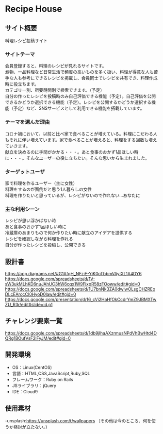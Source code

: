 # Recipe House

## サイト概要
料理レシピ投稿サイト

### サイトテーマ
会員登録すると、料理のレシピが見れるサイトです。</br>
煮物、一品料理など日常生活で頻度の高いものを多く扱い、料理が得意な人も苦手な人も参考にできるレシピを掲載し、会員同士でレシピを共有でき、料理作成時に役立ちます。</br>
カテゴリー別、所要時間別で検索できます。（予定）</br>
自分の作ったレシピを投稿時のみ自己評価できる機能（予定）。自己評価を公開できるかどうか選択できる機能（予定）。レシピを公開するかどうか選択する機能（予定）など、SNSサービスとして利用できる機能を搭載しています。

### テーマを選んだ理由
コロナ禍において、以前と比べ家で食べることが増えている。料理にこだわる人もそれに伴い増えています。家で食べることが増えると、料理をする回数も増えていきます。</br>
献立を決めるのに手間がかかる・・・。あと食事のおかず1品ほしい時に・・・。そんなユーザーの役に立ちたい。そんな思いから生まれました。

### ターゲットユーザ
家で料理を作るユーザー（主に女性）</br>
料理をするのが面倒だと思う1人暮らしの女性</br>
料理を作りたいと思っているが、レシピがないので作れない...あなたに</br>

### 主な利用シーン
レシピが思い浮かばない時</br>
あと食事のおかず1品ほしい時に</br>
冷蔵庫のあまりもので何か作りたい時に献立のアイデアを提供する</br>
レシピを確認しながら料理を作れる</br>
自分が作ったレシピを投稿し、公開できる

## 設計書
<https://app.diagrams.net/#G1AfqH_NFziE-YiK0oTbbmVAyIXL1A4DY6>
<https://docs.google.com/spreadsheets/d/1V-sW3ukMLhKD6nuJAhUC3hW6cqx1W9FixpR58zFOoww/edit#gid=0>
<https://docs.google.com/spreadsheets/d/1U7bnNk3ZA0dwiwOLsgCHZREoDLcEArocCI0HyoD0law/edit#gid=0>
<https://docs.google.com/presentation/d/16_cVi2HaHfOkCcdrYmZ9JBMXTwZU_R3r/edit#slide=id.p1>

## チャレンジ要素一覧
<https://docs.google.com/spreadsheets/d/1db9jIhaAXzrmusNPdVhBwHtd4DQRg1BOufVsF2lFyJM/edit#gid=0>

## 開発環境
- OS：Linux(CentOS)
- 言語：HTML,CSS,JavaScript,Ruby,SQL
- フレームワーク：Ruby on Rails
- JSライブラリ：jQuery
- IDE：Cloud9

## 使用素材
-unsplash:<https://unsplash.com/t/wallpapers>
（その他は今のところ、何を使うか検討が立たない。）
